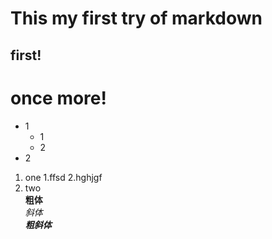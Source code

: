 # This my first try of markdown
## first!
# once more!
* 1
    * 1
    * 2
* 2
1. one
   1.ffsd
   2.hghjgf
3. two  
**粗体**  
*斜体*  
***粗斜体***
